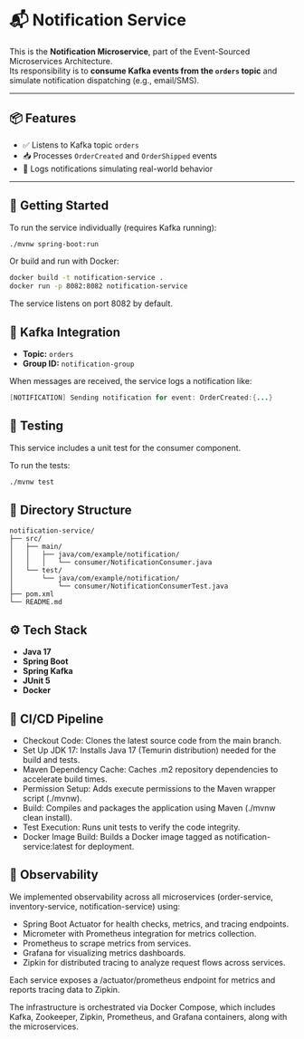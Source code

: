 # 📬 Notification Service

This is the **Notification Microservice**, part of the Event-Sourced Microservices Architecture.  
Its responsibility is to **consume Kafka events from the `orders` topic** and simulate notification dispatching (e.g., email/SMS).

---

## 📦 Features

- ✅ Listens to Kafka topic `orders`
- 📥 Processes `OrderCreated` and `OrderShipped` events
- 🔔 Logs notifications simulating real-world behavior

---

## 🚀 Getting Started

To run the service individually (requires Kafka running):

```bash
./mvnw spring-boot:run
```

Or build and run with Docker:

```bash
docker build -t notification-service .
docker run -p 8082:8082 notification-service
```

The service listens on port 8082 by default.

## 🔗 Kafka Integration

- **Topic:** `orders`  
- **Group ID:** `notification-group`

When messages are received, the service logs a notification like:

```java
[NOTIFICATION] Sending notification for event: OrderCreated:{...}
```

## 🧪 Testing

This service includes a unit test for the consumer component.

To run the tests:

```bash
./mvnw test
```

## 📂 Directory Structure

```plaintext
notification-service/
├── src/
│   ├── main/
│   │   ├── java/com/example/notification/
│   │   │   └── consumer/NotificationConsumer.java
│   └── test/
│       └── java/com/example/notification/
│           └── consumer/NotificationConsumerTest.java
├── pom.xml
└── README.md
```
## ⚙️ Tech Stack

- **Java 17**
- **Spring Boot**
- **Spring Kafka**
- **JUnit 5**
- **Docker**

## 🚀 CI/CD Pipeline

- Checkout Code: Clones the latest source code from the main branch.
- Set Up JDK 17: Installs Java 17 (Temurin distribution) needed for the build and tests.
- Maven Dependency Cache: Caches .m2 repository dependencies to accelerate build times.
- Permission Setup: Adds execute permissions to the Maven wrapper script (./mvnw).
- Build: Compiles and packages the application using Maven (./mvnw clean install).
- Test Execution: Runs unit tests to verify the code integrity.
- Docker Image Build: Builds a Docker image tagged as notification-service:latest for deployment.

## 🎯 Observability

We implemented observability across all microservices (order-service, inventory-service, notification-service) using:

- Spring Boot Actuator for health checks, metrics, and tracing endpoints.
- Micrometer with Prometheus integration for metrics collection.
- Prometheus to scrape metrics from services.
- Grafana for visualizing metrics dashboards.
- Zipkin for distributed tracing to analyze request flows across services.

Each service exposes a /actuator/prometheus endpoint for metrics and reports tracing data to Zipkin.

The infrastructure is orchestrated via Docker Compose, which includes Kafka, Zookeeper, Zipkin, Prometheus, and Grafana containers, along with the microservices.
